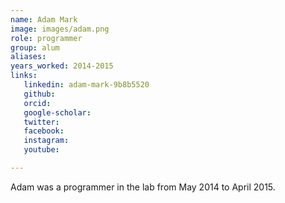 ```yaml
---
name: Adam Mark
image: images/adam.png
role: programmer
group: alum
aliases:
years_worked: 2014-2015
links:
   linkedin: adam-mark-9b8b5520
   github:
   orcid: 
   google-scholar:
   twitter:
   facebook:
   instagram: 
   youtube:

---
```


Adam was a programmer in the lab from May 2014 to April 2015.